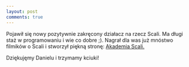 ```yaml
---
layout: post
comments: true
---
```


Pojawił się nowy pozytywnie zakręcony działacz na rzecz Scali. Ma długi staż w programowaniu i wie co dobre ;).
Nagrał dla was już mnóstwo filmików o Scali i stworzył piękną stronę:
[Akademia Scali.](https://akademiascali.pl/)

Dziękujęmy Danielu i trzymamy kciuki!
